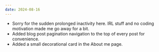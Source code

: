 ```yaml
---
date: 2024-08-16
---
```


- Sorry for the sudden prolonged inactivity here. IRL stuff and no coding motivation made me go away for a bit.
- Added blog post pagination navigation to the top of every post for convenience.
- Added a small decorational card in the About me page.